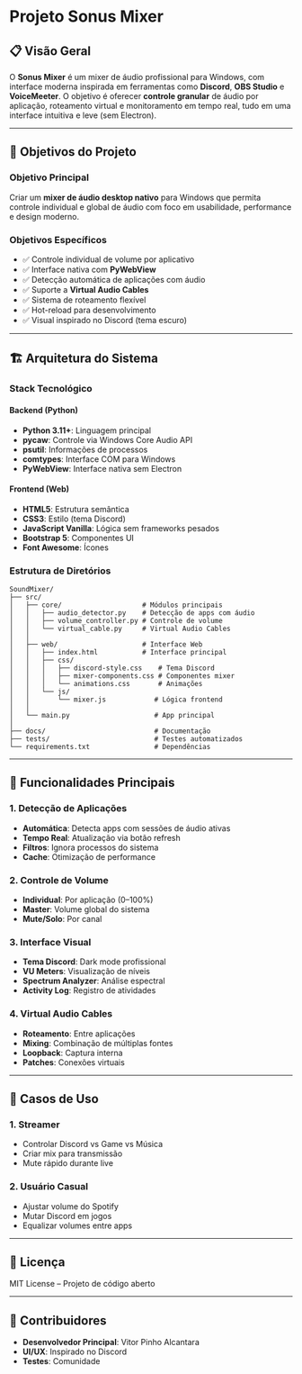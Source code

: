 # Projeto Sonus Mixer

## 📋 Visão Geral

O **Sonus Mixer** é um mixer de áudio profissional para Windows, com interface moderna inspirada em ferramentas como **Discord**, **OBS Studio** e **VoiceMeeter**. O objetivo é oferecer **controle granular** de áudio por aplicação, roteamento virtual e monitoramento em tempo real, tudo em uma interface intuitiva e leve (sem Electron).

---

## 🎯 Objetivos do Projeto

### Objetivo Principal

Criar um **mixer de áudio desktop nativo** para Windows que permita controle individual e global de áudio com foco em usabilidade, performance e design moderno.

### Objetivos Específicos

* ✅ Controle individual de volume por aplicativo
* ✅ Interface nativa com **PyWebView**
* ✅ Detecção automática de aplicações com áudio
* ✅ Suporte a **Virtual Audio Cables**
* ✅ Sistema de roteamento flexível
* ✅ Hot-reload para desenvolvimento
* ✅ Visual inspirado no Discord (tema escuro)

---

## 🏗️ Arquitetura do Sistema

### Stack Tecnológico

#### Backend (Python)

* **Python 3.11+**: Linguagem principal
* **pycaw**: Controle via Windows Core Audio API
* **psutil**: Informações de processos
* **comtypes**: Interface COM para Windows
* **PyWebView**: Interface nativa sem Electron

#### Frontend (Web)

* **HTML5**: Estrutura semântica
* **CSS3**: Estilo (tema Discord)
* **JavaScript Vanilla**: Lógica sem frameworks pesados
* **Bootstrap 5**: Componentes UI
* **Font Awesome**: Ícones

### Estrutura de Diretórios

```
SoundMixer/
├── src/
│   ├── core/                    # Módulos principais
│   │   ├── audio_detector.py    # Detecção de apps com áudio
│   │   ├── volume_controller.py # Controle de volume
│   │   └── virtual_cable.py     # Virtual Audio Cables
│   │
│   ├── web/                     # Interface Web
│   │   ├── index.html           # Interface principal
│   │   ├── css/
│   │   │   ├── discord-style.css    # Tema Discord
│   │   │   ├── mixer-components.css # Componentes mixer
│   │   │   └── animations.css       # Animações
│   │   └── js/
│   │       └── mixer.js            # Lógica frontend
│   │
│   └── main.py                     # App principal
│
├── docs/                           # Documentação
├── tests/                          # Testes automatizados
└── requirements.txt                # Dependências
```

---

## 🔧 Funcionalidades Principais

### 1. Detecção de Aplicações

* **Automática**: Detecta apps com sessões de áudio ativas
* **Tempo Real**: Atualização via botão refresh
* **Filtros**: Ignora processos do sistema
* **Cache**: Otimização de performance

### 2. Controle de Volume

* **Individual**: Por aplicação (0–100%)
* **Master**: Volume global do sistema
* **Mute/Solo**: Por canal

### 3. Interface Visual

* **Tema Discord**: Dark mode profissional
* **VU Meters**: Visualização de níveis
* **Spectrum Analyzer**: Análise espectral
* **Activity Log**: Registro de atividades

### 4. Virtual Audio Cables

* **Roteamento**: Entre aplicações
* **Mixing**: Combinação de múltiplas fontes
* **Loopback**: Captura interna
* **Patches**: Conexões virtuais

---

## 🎯 Casos de Uso

### 1. Streamer

* Controlar Discord vs Game vs Música
* Criar mix para transmissão
* Mute rápido durante live

### 2. Usuário Casual

* Ajustar volume do Spotify
* Mutar Discord em jogos
* Equalizar volumes entre apps

---

## 📄 Licença

MIT License – Projeto de código aberto

---

## 👥 Contribuidores

* **Desenvolvedor Principal**: Vitor Pinho Alcantara
* **UI/UX**: Inspirado no Discord
* **Testes**: Comunidade
